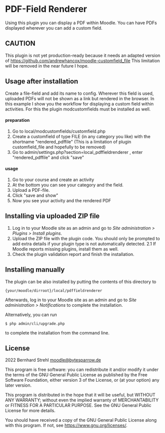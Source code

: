 # PDF-Field Renderer #

Using this plugin you can display a PDF within Moodle. You can have PDFs displayed wherever you can add a custom field. 

## CAUTION ##
This plugin is not yet production-ready because it needs an adapted version of https://github.com/andrewhancox/moodle-customfield_file 
This limitation will be removed in the near future I hope.


## Usage after installation ##
Create a file-field and add its name to config. Wherever this field is used, uploaded PDFs will not be shown as a link but rendered in the browser.
In this example I show you the workflow for displaying a custom field within activities. 
For this the plugin modcustomfields must be installed as well.

#### preparation ####
1. Go to local/modcustomfields/customfield.php
2. Create a customfield of type FILE (in any category you like) with the shortname "rendered_pdffile" (This is a limitation of plugin customfield_file and hopefully to be removed)
4. Go to admin/settings.php?section=local_pdffieldrenderer , enter "rendered_pdffile" and click "save"

#### usage ####
1. Go to your course and create an activity
2. At the bottom you can see your category and the field.
3. Upload a PDF-file.
4. Click "save and show"
5. Now you see your activity and the rendered PDF


## Installing via uploaded ZIP file ##

1. Log in to your Moodle site as an admin and go to _Site administration >
   Plugins > Install plugins_.
2. Upload the ZIP file with the plugin code. You should only be prompted to add
   extra details if your plugin type is not automatically detected.
2.1 If Moodle reports missing plugins, install them as well.
3. Check the plugin validation report and finish the installation.

## Installing manually ##

The plugin can be also installed by putting the contents of this directory to

    {your/moodle/dirroot}/local/pdffieldrenderer

Afterwards, log in to your Moodle site as an admin and go to _Site administration >
Notifications_ to complete the installation.

Alternatively, you can run

    $ php admin/cli/upgrade.php

to complete the installation from the command line.

## License ##

2022 Bernhard Strehl <moodle@bytesparrow.de>

This program is free software: you can redistribute it and/or modify it under
the terms of the GNU General Public License as published by the Free Software
Foundation, either version 3 of the License, or (at your option) any later
version.

This program is distributed in the hope that it will be useful, but WITHOUT ANY
WARRANTY; without even the implied warranty of MERCHANTABILITY or FITNESS FOR A
PARTICULAR PURPOSE.  See the GNU General Public License for more details.

You should have received a copy of the GNU General Public License along with
this program.  If not, see <https://www.gnu.org/licenses/>.
